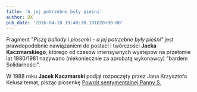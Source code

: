 ```yaml
---
title: 'A jej potrzebne były pieśni'
author: DX
pub_date: '2016-04-18 19:40:30.181028+00:00'
---
```


Fragment "_Piszę ballady i piosenki \- a jej potrzebne były pieśni"_ jest prawdopodobnie nawiązaniem do postaci i twórczości **Jacka Kaczmarskiego**, którego od czasów intensywnych występów na przełomie lat 1980/1981 nazywano \(niekoniecznie za aprobatą wykonawcy\) "bardem Solidarności".

W 1988 roku **Jacek Kaczmarski** podjął rozpoczęty przez Jana Krzysztofa Kelusa temat, pisząc piosenkę [Powrót sentymentalnej Panny S.](https://www.piosenkaztekstem.pl/opracowanie/jacek\-kaczmarski\-powrot\-sentymentalnej\-panny\-s/)